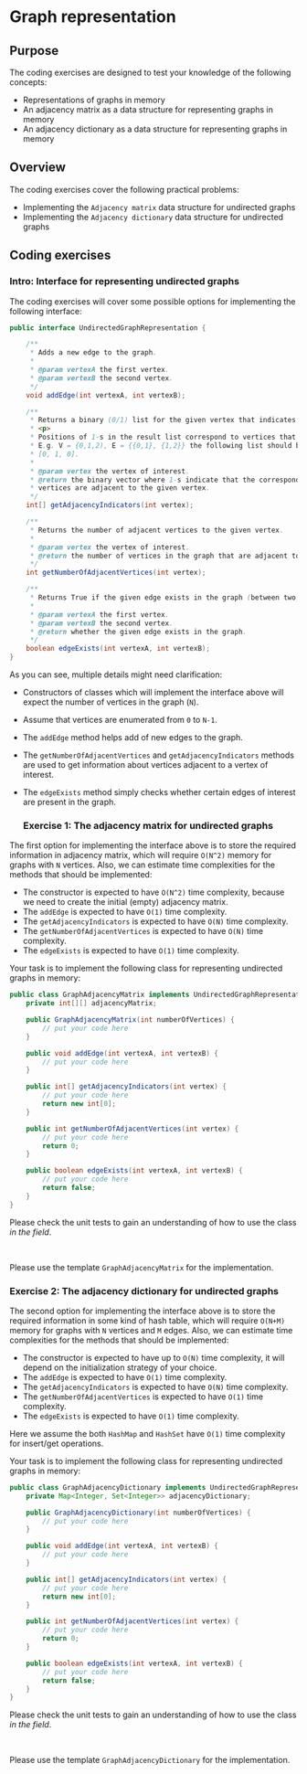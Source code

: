 # Graph representation

## Purpose

The coding exercises are designed to test your knowledge of the following concepts:

* Representations of graphs in memory
* An adjacency matrix as a data structure for representing graphs in memory
* An adjacency dictionary as a data structure for representing graphs in memory

## Overview

The coding exercises cover the following practical problems:
* Implementing the `Adjacency matrix` data structure for undirected graphs
* Implementing the `Adjacency dictionary` data structure for undirected graphs

## Coding exercises

### Intro: Interface for representing undirected graphs

The coding exercises will cover some possible options for implementing the following interface:

```java
public interface UndirectedGraphRepresentation {

    /**
     * Adds a new edge to the graph.
     *
     * @param vertexA the first vertex.
     * @param vertexB the second vertex.
     */
    void addEdge(int vertexA, int vertexB);

    /**
     * Returns a binary (0/1) list for the given vertex that indicates vertices adjacent to it.
     * <p>
     * Positions of 1-s in the result list correspond to vertices that are adjacent to the given vertex.
     * E.g. V = {0,1,2), E = {{0,1}, {1,2}} the following list should be returned for the vertex 0:
     * [0, 1, 0].
     *
     * @param vertex the vertex of interest.
     * @return the binary vector where 1-s indicate that the corresponding
     * vertices are adjacent to the given vertex.
     */
    int[] getAdjacencyIndicators(int vertex);

    /**
     * Returns the number of adjacent vertices to the given vertex.
     *
     * @param vertex the vertex of interest.
     * @return the number of vertices in the graph that are adjacent to the given vertex.
     */
    int getNumberOfAdjacentVertices(int vertex);

    /**
     * Returns True if the given edge exists in the graph (between two given vertices).
     *
     * @param vertexA the first vertex.
     * @param vertexB the second vertex.
     * @return whether the given edge exists in the graph.
     */
    boolean edgeExists(int vertexA, int vertexB);
}
```

As you can see, multiple details might need clarification:
* Constructors of classes which will implement the interface above will expect the number of vertices in the graph (`N`). 
* Assume that vertices are enumerated from `0` to `N-1`.
* The `addEdge` method helps add of new edges to the graph.
* The `getNumberOfAdjacentVertices` and `getAdjacencyIndicators` methods are used to get information about vertices adjacent to a vertex of interest.
* The `edgeExists` method simply checks whether certain edges of interest are present in the graph.

    ### Exercise 1: The adjacency matrix for undirected graphs

The first option for implementing the interface above is 
to store the required information in adjacency matrix, 
which will require `O(N^2)` memory for graphs with `N` vertices. 
Also, we can estimate time complexities for the methods that should be implemented:
* The constructor is expected to have `O(N^2)` time complexity, because we need to create the initial (empty) adjacency matrix.
* The `addEdge` is expected to have `O(1)` time complexity.
* The `getAdjacencyIndicators` is expected to have `O(N)` time complexity.
* The `getNumberOfAdjacentVertices` is expected to have `O(N)` time complexity.
* The `edgeExists` is expected to have `O(1)` time complexity.

Your task is to implement the following class for representing undirected graphs in memory:

```java
public class GraphAdjacencyMatrix implements UndirectedGraphRepresentation {
    private int[][] adjacencyMatrix;

    public GraphAdjacencyMatrix(int numberOfVertices) {
        // put your code here
    }

    public void addEdge(int vertexA, int vertexB) {
        // put your code here
    }

    public int[] getAdjacencyIndicators(int vertex) {
        // put your code here
        return new int[0];
    }

    public int getNumberOfAdjacentVertices(int vertex) {
        // put your code here
        return 0;
    }

    public boolean edgeExists(int vertexA, int vertexB) {
        // put your code here
        return false;
    }
}
```

Please check the unit tests to gain an understanding of how to use the class *in the field*.

<br>

Please use the template `GraphAdjacencyMatrix` for the implementation.


### Exercise 2: The adjacency dictionary for undirected graphs

The second option for implementing the interface above is 
to store the required information in some kind of hash table, 
which will require `O(N+M)` memory for graphs with `N` vertices and `M` edges. 
Also, we can estimate time complexities for the methods that should be implemented:
* The constructor is expected to have up to `O(N)` time complexity, it will depend on the initialization strategy of your choice.
* The `addEdge` is expected to have `O(1)` time complexity.
* The `getAdjacencyIndicators` is expected to have `O(N)` time complexity.
* The `getNumberOfAdjacentVertices` is expected to have `O(1)` time complexity.
* The `edgeExists` is expected to have `O(1)` time complexity.

Here we assume the both `HashMap` and `HashSet` have `O(1)` time complexity for insert/get operations.

Your task is to implement the following class for representing undirected graphs in memory:

```java
public class GraphAdjacencyDictionary implements UndirectedGraphRepresentation {
    private Map<Integer, Set<Integer>> adjacencyDictionary;

    public GraphAdjacencyDictionary(int numberOfVertices) {
        // put your code here
    }

    public void addEdge(int vertexA, int vertexB) {
        // put your code here
    }

    public int[] getAdjacencyIndicators(int vertex) {
        // put your code here
        return new int[0];
    }

    public int getNumberOfAdjacentVertices(int vertex) {
        // put your code here
        return 0;
    }

    public boolean edgeExists(int vertexA, int vertexB) {
        // put your code here
        return false;
    }
}
```

Please check the unit tests to gain an understanding of how to use the class *in the field*.

<br>

Please use the template `GraphAdjacencyDictionary` for the implementation.
